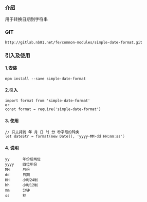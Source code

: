 ### 介绍
用于转换日期到字符串

### GIT
	http://gitlab.nb01.net/fe/common-modules/simple-date-format.git
### 引入及使用
#### 1.安装
    npm install --save simple-date-format
#### 2.引入
    import format from 'simple-date-format'
    or
    const format = require('simple-date-format')
#### 3. 使用
    // 只支持到 年 月 日 时 分 秒字段的转换
    let dateStr = format(new Date(), 'yyyy-MM-dd HH:mm:ss')
#### 4. 说明  
    yy      年份后两位
    yyyy    四位年份
    MM      月份
    dd      日期
    HH      小时24制
    hh      小时12制
    mm      分钟
    ss      秒